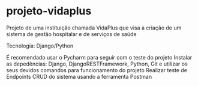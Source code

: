 # projeto-vidaplus
Projeto de uma instituição chamada VidaPlus que visa a criação de um sistema de gestão hospitalar e de serviços de saúde

Tecnologia: Django/Python

É recomendado usar o Pycharm para seguir com o teste do projeto
Instalar as depedências: Django, DjangoRESTFramework, Python, Git e utilizar os seus devidos comandos para funcionamento do projeto
Realizar teste de Endpoints CRUD do sistema usando a ferramenta Postman